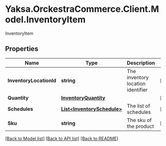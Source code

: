 # Yaksa.OrckestraCommerce.Client.Model.InventoryItem
InventoryItem

## Properties

Name | Type | Description | Notes
------------ | ------------- | ------------- | -------------
**InventoryLocationId** | **string** | The inventory location identifier | [optional] 
**Quantity** | [**InventoryQuantity**](InventoryQuantity.md) |  | [optional] 
**Schedules** | [**List&lt;InventorySchedule&gt;**](InventorySchedule.md) | The list of schedules | [optional] 
**Sku** | **string** | The sku of the product | [optional] 

[[Back to Model list]](../README.md#documentation-for-models) [[Back to API list]](../README.md#documentation-for-api-endpoints) [[Back to README]](../README.md)

